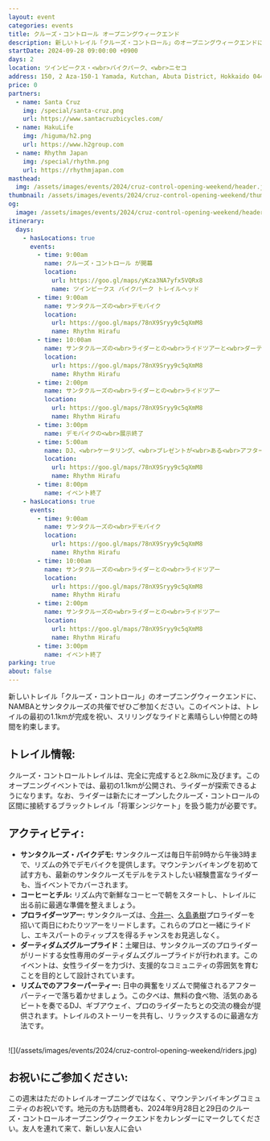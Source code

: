 ```yaml
---
layout: event
categories: events
title: クルーズ・コントロール オープニングウィークエンド
description: 新しいトレイル「クルーズ・コントロール」のオープニングウィークエンドに、NAMBAとサンタクルーズの共催でぜひご参加ください。このイベントは、トレイルの最初の1.1kmが完成を祝い、スリリングなライドと素晴らしい仲間との時間を約束します。
startDate: 2024-09-28 09:00:00 +0900
days: 2
location: ツインピークス・<wbr>バイクパーク、<wbr>ニセコ
address: 150, 2 Aza-150-1 Yamada, Kutchan, Abuta District, Hokkaido 044-0081
price: 0
partners:
  - name: Santa Cruz
    img: /special/santa-cruz.png
    url: https://www.santacruzbicycles.com/
  - name: HakuLife
    img: /higuma/h2.png
    url: https://www.h2group.com
  - name: Rhythm Japan
    img: /special/rhythm.png
    url: https://rhythmjapan.com
masthead:
  img: /assets/images/events/2024/cruz-control-opening-weekend/header.jpg
thumbnail: /assets/images/events/2024/cruz-control-opening-weekend/thumb.jpg
og:
  image: /assets/images/events/2024/cruz-control-opening-weekend/header.jpg
itinerary:
  days:
    - hasLocations: true
      events:
        - time: 9:00am
          name: クルーズ・コントロール が開幕
          location:
            url: https://goo.gl/maps/yKza3NA7yfx5VQRx8
            name: ツインピークス バイクパーク トレイルヘッド
        - time: 9:00am
          name: サンタクルーズの<wbr>デモバイク
          location:
            url: https://goo.gl/maps/78nX9Sryy9c5qXmM8
            name: Rhythm Hirafu
        - time: 10:00am
          name: サンタクルーズの<wbr>ライダーとの<wbr>ライドツアーと<wbr>ダーティダムズライド
          location:
            url: https://goo.gl/maps/78nX9Sryy9c5qXmM8
            name: Rhythm Hirafu
        - time: 2:00pm
          name: サンタクルーズの<wbr>ライダーとの<wbr>ライドツアー
          location:
            url: https://goo.gl/maps/78nX9Sryy9c5qXmM8
            name: Rhythm Hirafu
        - time: 3:00pm
          name: デモバイクの<wbr>展示終了
        - time: 5:00am
          name: DJ、<wbr>ケータリング、<wbr>プレゼントが<wbr>ある<wbr>アフターパーティー
          location:
            url: https://goo.gl/maps/78nX9Sryy9c5qXmM8
            name: Rhythm Hirafu
        - time: 8:00pm
          name: イベント終了
    - hasLocations: true
      events:
        - time: 9:00am
          name: サンタクルーズの<wbr>デモバイク
          location:
            url: https://goo.gl/maps/78nX9Sryy9c5qXmM8
            name: Rhythm Hirafu
        - time: 10:00am
          name: サンタクルーズの<wbr>ライダーとの<wbr>ライドツアー
          location:
            url: https://goo.gl/maps/78nX9Sryy9c5qXmM8
            name: Rhythm Hirafu
        - time: 2:00pm
          name: サンタクルーズの<wbr>ライダーとの<wbr>ライドツアー
          location:
            url: https://goo.gl/maps/78nX9Sryy9c5qXmM8
            name: Rhythm Hirafu
        - time: 3:00pm
          name: イベント終了
parking: true
about: false
---
```

新しい<wbr>トレイル<wbr>「クルーズ・コントロール」の<wbr>オープニングウィークエンドに、<wbr>NAMBAと<wbr>サンタクルーズの<wbr>共催で<wbr>ぜひご参加ください。<wbr>この<wbr>イベントは、<wbr>トレイルの<wbr>最初の<wbr>1.1kmが<wbr>完成を<wbr>祝い、<wbr>スリリングな<wbr>ライドと<wbr>素晴らしい<wbr>仲間との<wbr>時間を<wbr>約束します。

## トレイル情報:

クルーズ・コントロールトレイルは、<wbr>完全に<wbr>完成すると<wbr>2.8kmに<wbr>及びます。<wbr>この<wbr>オープニングイベントでは、<wbr>最初の<wbr>1.1kmが<wbr>公開され、<wbr>ライダーが<wbr>探索できるようになります。<wbr>な<wbr>お、<wbr>ライダーは<wbr>新たに<wbr>オープンした<wbr>クルーズ・コントロールの<wbr>区間に<wbr>接続する<wbr>ブラックトレイル<wbr>「将軍シンジケート」を<wbr>扱う<wbr>能力が<wbr>必要です。

<!-- TRAILFORKS WIDGET START -->
<div class="TrailforksWidgetTrail" data-w="100%" data-h="350px" data-trailid="753804" data-activitytype="1" data-map="1" data-basemap="trailforks" data-elevation="1" data-photos="0" data-title="0" data-info="1" data-trail_opacity="25" data-v="2" data-basicmap="1"></div>

<script type="application/javascript" src="https://es.pinkbike.org/326/sprt/j/trailforks/iframeResizer.min.js"></script>
<script type="text/javascript">
var script = document.createElement("script"); script.setAttribute("src", "https://es.pinkbike.org/ttl-86400/sprt/j/trailforks/widget.js?units=metric"); document.getElementsByTagName("head")[0].appendChild(script); var widgetCheck = false;
</script>
<!-- TRAILFORKS WIDGET END -->

## アクティビティ:

- <strong >サンタクルーズ・バイクデモ:</strong> サンタクルーズは<wbr>毎日<wbr>午前9時から<wbr>午後3時まで、<wbr>リズムの<wbr>外で<wbr>デモバイクを<wbr>提供します。<wbr>マウンテンバイキングを<wbr>初めて<wbr>試す方も、<wbr>最新の<wbr>サンタクルーズモデルを<wbr>テストしたい<wbr>経験豊富な<wbr>ライダーも、<wbr>当イベントで<wbr>カバーされます。<wbr>
- <strong >コーヒーと<wbr>チル:</strong> リズム内で<wbr>新鮮な<wbr>コーヒーで<wbr>朝を<wbr>スタートし、<wbr>トレイルに<wbr>出る<wbr>前に<wbr>最適な<wbr>準備を<wbr>整えましょう。<wbr>
- <strong >プロライダーツアー:</strong> サンタクルーズは、<wbr><a href="https://www.instagram.com/hajimeeeee/" target="_blank">今井一</a>、<wbr><a href="https://www.instagram.com/yukikushima/" target="_blank">久島勇樹</a><wbr>プロライダーを<wbr>招いて<wbr>両日に<wbr>わたりツアーを<wbr>リードします。<wbr>これらの<wbr>プロと<wbr>一緒に<wbr>ライドし、<wbr>エキスパートの<wbr>ティップスを<wbr>得る<wbr>チャンスを<wbr>お見逃しなく。<wbr>
- <strong >ダーティダムズグループライド：</strong>土曜日は、<wbr>サンタクルーズの<wbr>プロライダーが<wbr>リードする<wbr>女性専用の<wbr>ダーティダムズグループライドが<wbr>行われます。<wbr>この<wbr>イベントは、<wbr>女性ライダーを<wbr>力づけ、<wbr>支援的な<wbr>コミュニティの<wbr>雰囲気を<wbr>育む<wbr>ことを<wbr>目的と<wbr>して<wbr>設計されています。
- <strong >リズムでの<wbr>アフターパーティー:</strong> 日中の<wbr>興奮を<wbr>リズムで<wbr>開催される<wbr>アフターパーティーで<wbr>落ち着かせましょう。<wbr>この<wbr>夕べは、<wbr>無料の<wbr>食べ物、<wbr>活気の<wbr>ある<wbr>ビートを<wbr>奏でる<wbr>DJ、<wbr>ギブアウェイ、<wbr>プロの<wbr>ライダーたちとの<wbr>交流の<wbr>機会が<wbr>提供されます。<wbr>トレイルの<wbr>ストーリーを<wbr>共有し、<wbr>リラックスするのに<wbr>最適な<wbr>方法です。

<br />
![](/assets/images/events/2024/cruz-control-opening-weekend/riders.jpg)

## お祝いに<wbr>ご参加ください<wbr>:

この<wbr>週末は<wbr>ただの<wbr>トレイルオープニングではなく、<wbr>マウンテンバイキングコミュニティの<wbr>お祝いです。<wbr>地元の<wbr>方も<wbr>訪問者も、<wbr>2024年9月28日と<wbr>29日の<wbr>クルーズ・コントロールオープニングウィークエンドを<wbr>カレンダーに<wbr>マークしてください。<wbr>友人を<wbr>連れて<wbr>来て、<wbr>新しい<wbr>友人に<wbr>会い
